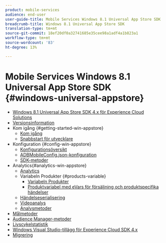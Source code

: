 ```yaml
---
product: mobile-services
audience: end-user
user-guide-title: Mobile Services Windows 8.1 Universal App Store SDK
breadcrumb-title: Windows 8.1 Universal App Store SDK
translation-type: tm+mt
source-git-commit: 18ef20df0a32741685e35cee98a1adf4a1b823a1
workflow-type: tm+mt
source-wordcount: '83'
ht-degree: 13%

---
```



# Mobile Services Windows 8.1 Universal App Store SDK {#windows-universal-appstore}

+ [Windows 8.1 Universal App Store SDK 4.x för Experience Cloud Solutions](overview.md)
+ [Versionsinformation](release-notes.md)
+ Kom igång {#getting-started-win-appstore}
   + [Kom igång](c-getting-started/c-getting-started.md)
   + [Snabbstart för utvecklare](c-getting-started/dev-qs.md)
+ Konfiguration {#config-win-appstore}
   + [Konfigurationsöversikt](c-configuration/c-configuration.md)
   + [ADBMobileConfig.json-konfiguration](c-configuration/c.json.md)
   + [SDK-metoder](c-configuration/methods.md)
+ Analytics{#analytics-win-appstore} 
   + [Analytics](analytics/analytics.md) 
   + Variabeln Produkter {#products-variable}
      + [Variabeln Produkter](analytics/products/products.md)
      + [Produktvariabel med eVars för försäljning och produktspecifika händelser](analytics/products/products-variable-evars-events.md)
   + [Händelseserialisering](analytics/event-serialization.md)
   + [Videoanalys](analytics/video-qs.md)
   + [Analysmetoder](analytics/analytics-methods.md)
+ [Målmetoder](target/target-methods.md)
+ [Audience Manager-metoder](audiencemgmt/audience-manager-methods.md)
+ [Livscykelstatistik](metrics.md)
+ [Windows Visual Studio-tillägg för Experience Cloud SDK 4.x](extensions/win-vse-4x.md)
+ [Migrering](migration-v3.md)

